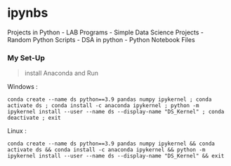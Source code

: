 # ipynbs
Projects in Python - LAB Programs - Simple Data Science Projects - Random Python Scripts - DSA in python -  Python Notebook Files 

### My Set-Up

> install Anaconda and Run 

Windows :
```bash:
conda create --name ds python==3.9 pandas numpy ipykernel ; conda activate ds ; conda install -c anaconda ipykernel ; python -m ipykernel install --user --name ds --display-name "DS_Kernel" ; conda deactivate ; exit
```

Linux :
```bash:
conda create --name ds python==3.9 pandas numpy ipykernel && conda activate ds && conda install -c anaconda ipykernel && python -m ipykernel install --user --name ds --display-name "DS_Kernel" && exit
```

